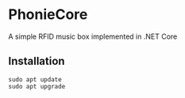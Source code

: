 # PhonieCore
A simple RFID music box implemented in .NET Core

## Installation
```
sudo apt update
sudo apt upgrade
```
